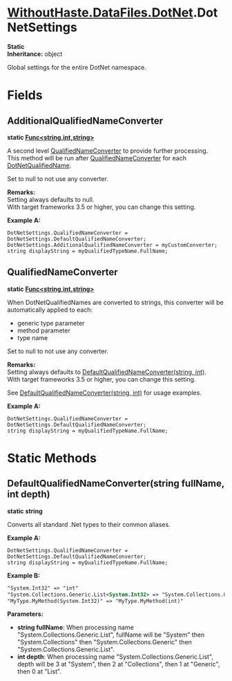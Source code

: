 # [WithoutHaste.DataFiles.DotNet](TableOfContents.WithoutHaste.DataFiles.DotNet.md).DotNetSettings

**Static**  
**Inheritance:** object  

Global settings for the entire DotNet namespace.  

# Fields

## AdditionalQualifiedNameConverter

**static [Func&lt;string,int,string&gt;](https://docs.microsoft.com/en-us/dotnet/api/system.func-3)**  

A second level [QualifiedNameConverter](WithoutHaste.DataFiles.DotNet.DotNetSettings.md) to provide further processing.  
This method will be run after [QualifiedNameConverter](WithoutHaste.DataFiles.DotNet.DotNetSettings.md) for each [DotNetQualifiedName](WithoutHaste.DataFiles.DotNet.DotNetQualifiedName.md).  
  
Set to null to not use any converter.  

**Remarks:**  
Setting always defaults to null.  
With target frameworks 3.5 or higher, you can change this setting.  

**Example A:**  

```
DotNetSettings.QualifiedNameConverter = DotNetSettings.DefaultQualifiedNameConverter;
DotNetSettings.AdditionalQualifiedNameConverter = myCustomConverter;
string displayString = myQualifiedTypeName.FullName;
```  

## QualifiedNameConverter

**static [Func&lt;string,int,string&gt;](https://docs.microsoft.com/en-us/dotnet/api/system.func-3)**  

When DotNetQualifiedNames are converted to strings, this converter will be automatically applied to each:  
* generic type parameter  
* method parameter  
* type name  
  
Set to null to not use any converter.  

**Remarks:**  
Setting always defaults to [DefaultQualifiedNameConverter(string, int)](WithoutHaste.DataFiles.DotNet.DotNetSettings.md).  
With target frameworks 3.5 or higher, you can change this setting.  
  
See [DefaultQualifiedNameConverter(string, int)](WithoutHaste.DataFiles.DotNet.DotNetSettings.md) for usage examples.  

**Example A:**  

```
DotNetSettings.QualifiedNameConverter = DotNetSettings.DefaultQualifiedNameConverter;
string displayString = myQualifiedTypeName.FullName;
```  

# Static Methods

## DefaultQualifiedNameConverter(string fullName, int depth)

**static string**  

Converts all standard .Net types to their common aliases.  

**Example A:**  

```
DotNetSettings.QualifiedNameConverter = DotNetSettings.DefaultQualifiedNameConverter;
string displayString = myQualifiedTypeName.FullName;
```  

**Example B:**  

```xml
"System.Int32" => "int"
"System.Collections.Generic.List<System.Int32> => "System.Collections.Generic.List<int>"
"MyType.MyMethod(System.Int32)" => "MyType.MyMethod(int)"
```  

**Parameters:**  
* **string fullName**: When processing name "System.Collections.Generic.List", fullName will be "System" then "System.Collections" then "System.Collections.Generic" then "System.Collections.Generic.List".  
* **int depth**: When processing name "System.Collections.Generic.List", depth will be 3 at "System", then 2 at "Collections", then 1 at "Generic", then 0 at "List".  

